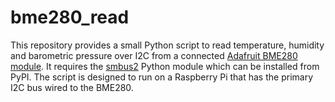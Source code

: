# bme280_read
This repository provides a small Python script to read temperature, humidity and barometric pressure over I2C from a connected [Adafruit BME280 module](https://www.adafruit.com/product/2652). It requires the [smbus2](https://pypi.org/project/smbus2) Python module which can be installed from PyPI. The script is designed to run on a Raspberry Pi that has the primary I2C bus wired to the BME280.
